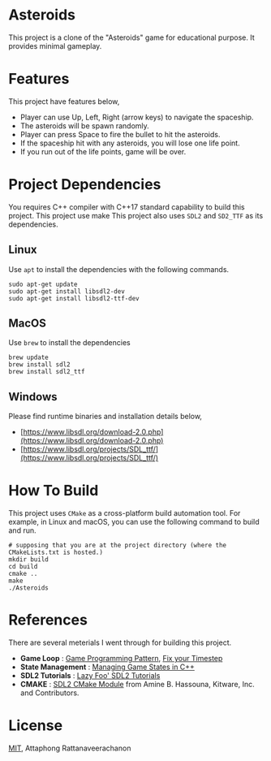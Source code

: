 # Asteroids
This project is a clone of the "Asteroids" game for educational purpose. It provides minimal gameplay.
# Features
This project have features below,
- Player can use Up, Left, Right (arrow keys) to navigate the spaceship.
- The asteroids will be spawn randomly.
- Player can press Space to fire the bullet to hit the asteroids.
- If the spaceship hit with any asteroids, you will lose one life point.
- If you run out of the life points, game will be over.
# Project Dependencies
You requires C++ compiler with C++17 standard capability to build this project. This project use make This project also uses `SDL2` and `SD2_TTF` as its dependencies.
## Linux
Use `apt` to install the dependencies with the following commands.
```shell
sudo apt-get update
sudo apt-get install libsdl2-dev
sudo apt-get install libsdl2-ttf-dev
```
## MacOS
Use `brew` to install the dependencies
```shell
brew update
brew install sdl2
brew install sdl2_ttf
```
## Windows
Please find runtime binaries and installation details below,
- [https://www.libsdl.org/download-2.0.php](https://www.libsdl.org/download-2.0.php)
- [https://www.libsdl.org/projects/SDL_ttf/](https://www.libsdl.org/projects/SDL_ttf/)

# How To Build
This project uses `CMake` as a cross-platform build automation tool. For example, in Linux and macOS, you can use the following command to build and run.
```shell
# supposing that you are at the project directory (where the CMakeLists.txt is hosted.)
mkdir build
cd build
cmake ..
make
./Asteroids
```
# References
There are several meterials I went through for building this project.
- **Game Loop** : [Game Programming Pattern](https://gameprogrammingpatterns.com/game-loop.html), [Fix your Timestep](https://gafferongames.com/post/fix_your_timestep/)
- **State Management** : [Managing Game States in C++](http://gamedevgeek.com/tutorials/managing-game-states-in-c/)
- **SDL2 Tutorials** : [Lazy Foo' SDL2 Tutorials](https://lazyfoo.net/tutorials/SDL/)
- **CMAKE** : [SDL2 CMake Module](https://github.com/aminosbh/sdl2-cmake-modules) from Amine B. Hassouna, Kitware, Inc. and Contributors.
# License
[MIT](https://github.com/detohm/asteroids/blob/main/LICENSE), Attaphong Rattanaveerachanon